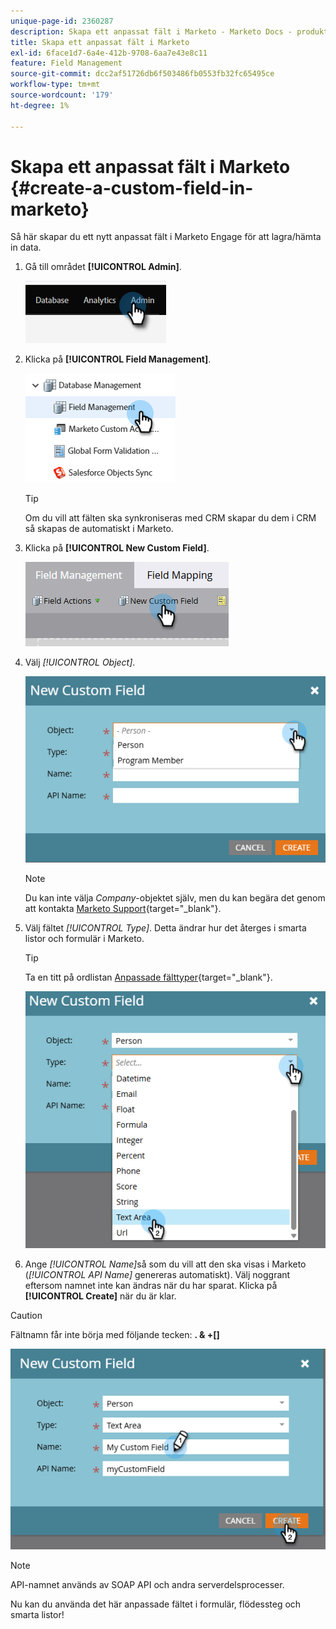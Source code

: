 ```yaml
---
unique-page-id: 2360287
description: Skapa ett anpassat fält i Marketo - Marketo Docs - produktdokumentation
title: Skapa ett anpassat fält i Marketo
exl-id: 6face1d7-6a4e-412b-9708-6aa7e43e8c11
feature: Field Management
source-git-commit: dcc2af51726db6f503486fb0553fb32fc65495ce
workflow-type: tm+mt
source-wordcount: '179'
ht-degree: 1%

---
```


# Skapa ett anpassat fält i Marketo {#create-a-custom-field-in-marketo}

Så här skapar du ett nytt anpassat fält i Marketo Engage för att lagra/hämta in data.

1. Gå till området **[!UICONTROL Admin]**.

   ![](assets/create-a-custom-field-in-marketo-1.png)

1. Klicka på **[!UICONTROL Field Management]**.

   ![](assets/create-a-custom-field-in-marketo-2.png)

   >[!TIP]
   >
   >Om du vill att fälten ska synkroniseras med CRM skapar du dem i CRM så skapas de automatiskt i Marketo.

1. Klicka på **[!UICONTROL New Custom Field]**.

   ![](assets/create-a-custom-field-in-marketo-3.png)

1. Välj _[!UICONTROL Object]_.

   ![](assets/create-a-custom-field-in-marketo-4.png)

   >[!NOTE]
   >
   >Du kan inte välja _Company_-objektet själv, men du kan begära det genom att kontakta [Marketo Support](https://nation.marketo.com/t5/support/ct-p/Support){target="_blank"}.

1. Välj fältet _[!UICONTROL Type]_. Detta ändrar hur det återges i smarta listor och formulär i Marketo.

   >[!TIP]
   >
   >Ta en titt på ordlistan [Anpassade fälttyper](/help/marketo/product-docs/administration/field-management/custom-field-type-glossary.md){target="_blank"}.

   ![](assets/create-a-custom-field-in-marketo-5.png)

1. Ange _[!UICONTROL Name]_&#x200B;så som du vill att den ska visas i Marketo (_[!UICONTROL API Name]_ genereras automatiskt). Välj noggrant eftersom namnet inte kan ändras när du har sparat. Klicka på **[!UICONTROL Create]** när du är klar.

>[!CAUTION]
>
>Fältnamn får inte börja med följande tecken: **. &amp; +[]**

![](assets/create-a-custom-field-in-marketo-6.png)

>[!NOTE]
>
>API-namnet används av SOAP API och andra serverdelsprocesser.

Nu kan du använda det här anpassade fältet i formulär, flödessteg och smarta listor!
